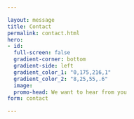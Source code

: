 ```yaml
---

layout: message
title: Contact
permalink: contact.html
hero:
- id:
  full-screen: false
  gradient-corner: bottom
  gradient-side: left
  gradient_color_1: "0,175,216,1"
  gradient_color_2: "8,25,55,.6"
  image:
  promo-head: We want to hear from you
form: contact

---
```

